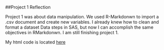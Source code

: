 ##Project 1 Reflection

Project 1 was about data manipulation. We used R-Markdonwn to import a .csv document and create new variables. 
I already knew how to clean and format a dataset Data steps in SAS, but now I can accomplish the same objectives in RMarkdonwn.
I am still finishing project 1.

My html code is located [here](https://adlocklear1.github.io/adlocklear.github.io/Locklear_Project1.html)

